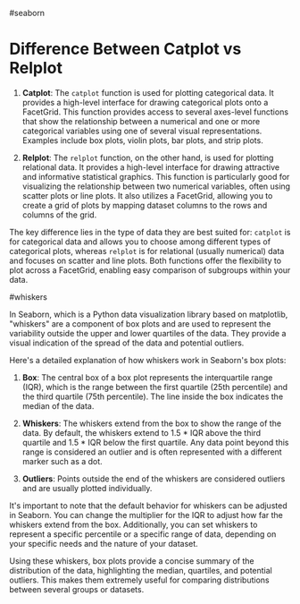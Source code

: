 #seaborn

# Difference Between Catplot vs Relplot

1. **Catplot**: The `catplot` function is used for plotting categorical data. It provides a high-level interface for drawing categorical plots onto a FacetGrid. This function provides access to several axes-level functions that show the relationship between a numerical and one or more categorical variables using one of several visual representations. Examples include box plots, violin plots, bar plots, and strip plots.

2. **Relplot**: The `relplot` function, on the other hand, is used for plotting relational data. It provides a high-level interface for drawing attractive and informative statistical graphics. This function is particularly good for visualizing the relationship between two numerical variables, often using scatter plots or line plots. It also utilizes a FacetGrid, allowing you to create a grid of plots by mapping dataset columns to the rows and columns of the grid.

The key difference lies in the type of data they are best suited for: `catplot` is for categorical data and allows you to choose among different types of categorical plots, whereas `relplot` is for relational (usually numerical) data and focuses on scatter and line plots. Both functions offer the flexibility to plot across a FacetGrid, enabling easy comparison of subgroups within your data.

#whiskers

In Seaborn, which is a Python data visualization library based on matplotlib, "whiskers" are a component of box plots and are used to represent the variability outside the upper and lower quartiles of the data. They provide a visual indication of the spread of the data and potential outliers.

Here's a detailed explanation of how whiskers work in Seaborn's box plots:

1. **Box**: The central box of a box plot represents the interquartile range (IQR), which is the range between the first quartile (25th percentile) and the third quartile (75th percentile). The line inside the box indicates the median of the data.

2. **Whiskers**: The whiskers extend from the box to show the range of the data. By default, the whiskers extend to 1.5 * IQR above the third quartile and 1.5 * IQR below the first quartile. Any data point beyond this range is considered an outlier and is often represented with a different marker such as a dot.

3. **Outliers**: Points outside the end of the whiskers are considered outliers and are usually plotted individually.

It's important to note that the default behavior for whiskers can be adjusted in Seaborn. You can change the multiplier for the IQR to adjust how far the whiskers extend from the box. Additionally, you can set whiskers to represent a specific percentile or a specific range of data, depending on your specific needs and the nature of your dataset.

Using these whiskers, box plots provide a concise summary of the distribution of the data, highlighting the median, quartiles, and potential outliers. This makes them extremely useful for comparing distributions between several groups or datasets.